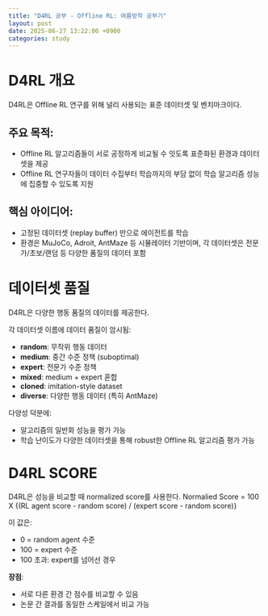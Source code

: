 ```yaml
---
title: "D4RL 공부 - Offline RL: 여름방학 공부기"
layout: post
date: 2025-06-27 13:22:00 +0900
categories: study
---
```


# D4RL 개요
D4RL은 Offline RL 연구를 위해 널리 사용되는 표준 데이터셋 및 벤치마크이다.
## 주요 목적:
- Offline RL 알고리즘들이 서로 공정하게 비교될 수 잇도록 표준화된 환경과 데이터셋을 제공
- Offline RL 연구자들이 데이터 수집부터 학습까지의 부담 없이 학습 알고리즘 성능에 집중할 수 있도록 지원
## 핵심 아이디어:
- 고정된 데이터셋 (replay buffer) 만으로 에이전트를 학습
- 환경은 MuJoCo, Adroit, AntMaze 등 시뮬레이터 기반이며, 각 데이터셋은 전문가/초보/랜덤 등 다양한 품질의 데이터 포함

# 데이터셋 품질
D4RL은 다양한 행동 품질의 데이터를 제공한다.

각 데이터셋 이름에 데이터 품질이 암시됨:

- **random**: 무작위 행동 데이터
- **medium**: 중간 수준 정책 (suboptimal)
- **expert**: 전문가 수준 정책
- **mixed**: medium + expert 혼합
- **cloned**: imitation-style dataset
- **diverse**: 다양한 행동 데이터 (특히 AntMaze)

다양성 덕분에:
- 알고리즘의 일반화 성능을 평가 가능
- 학습 난이도가 다양한 데이터셋을 통해 robust한 Offline RL 알고리즘 평가 가능

# D4RL SCORE
D4RL은 성능을 비교할 때 normalized score를 사용한다.
Normalied Score = 100 X {(RL agent score - random score) / (expert score - random  score)}

이 값은:

- 0 = random agent 수준
- 100 = expert 수준
- 100 초과: expert를 넘어선 경우

**장점**:

- 서로 다른 환경 간 점수를 비교할 수 있음
- 논문 간 결과를 동일한 스케일에서 비교 가능